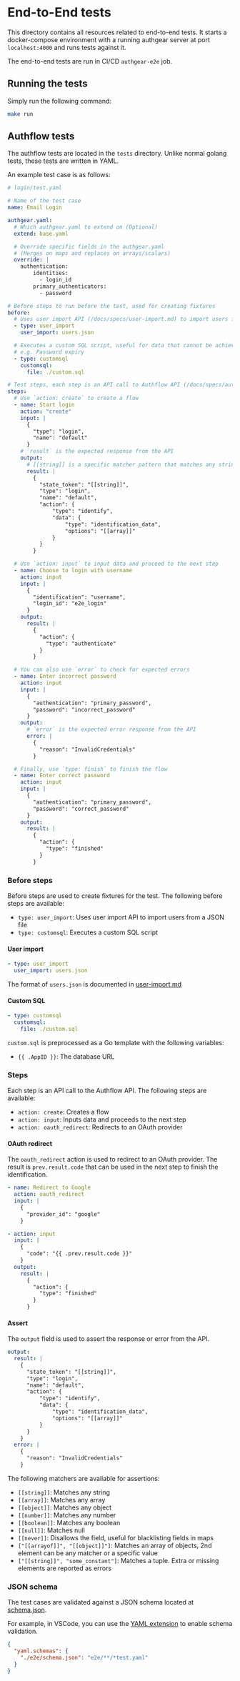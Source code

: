 # End-to-End tests

This directory contains all resources related to end-to-end tests. It starts a docker-compose environment with a running authgear server at port `localhost:4000` and runs tests against it.

The end-to-end tests are run in CI/CD `authgear-e2e` job.

## Running the tests

Simply run the following command:

```bash
make run
```

## Authflow tests

The authflow tests are located in the `tests` directory. Unlike normal golang tests, these tests are written in YAML.

An example test case is as follows:

```yaml
# login/test.yaml

# Name of the test case
name: Email Login

authgear.yaml:
  # Which authgear.yaml to extend on (Optional)
  extend: base.yaml

  # Override specific fields in the authgear.yaml
  # (Merges on maps and replaces on arrays/scalars)
  override: |
    authentication:
        identities:
          - login_id
        primary_authenticators:
          - password

# Before steps to run before the test, used for creating fixtures
before:
  # Uses user import API (/docs/specs/user-import.md) to import users from a JSON file
  - type: user_import
    user_import: users.json

  # Executes a custom SQL script, useful for data that cannot be achieved through the user import API
  # e.g. Password expiry
  - type: customsql
    customsql:
      file: ./custom.sql

# Test steps, each step is an API call to Authflow API (/docs/specs/authentication-flow-api-reference.md)
steps:
  # Use `action: create` to create a flow
  - name: Start login
    action: "create"
    input: |
      {
        "type": "login",
        "name": "default"
      }
    # `result` is the expected response from the API
    output:
      # [[string]] is a specific matcher pattern that matches any string, useful for dynamic values e.g. OTP code
      result: |
        {
          "state_token": "[[string]]",
          "type": "login",
          "name": "default",
          "action": {
              "type": "identify",
              "data": {
                  "type": "identification_data",
                  "options": "[[array]]"
              }
          }
        }

  # Use `action: input` to input data and proceed to the next step
  - name: Choose to login with username
    action: input
    input: |
      {
        "identification": "username",
        "login_id": "e2e_login"
      }
    output:
      result: |
        {
          "action": {
            "type": "authenticate"
          }
        }

  # You can also use `error` to check for expected errors
  - name: Enter incorrect password
    action: input
    input: |
      {
        "authentication": "primary_password",
        "password": "incorrect_password"
      }
    output:
      # `error` is the expected error response from the API
      error: |
        {
          "reason": "InvalidCredentials"
        }

  # Finally, use `type: finish` to finish the flow
  - name: Enter correct password
    action: input
    input: |
      {
        "authentication": "primary_password",
        "password": "correct_password"
      }
    output:
      result: |
        {
          "action": {
            "type": "finished"
          }
        }
```

### Before steps

Before steps are used to create fixtures for the test. The following before steps are available:

- `type: user_import`: Uses user import API to import users from a JSON file
- `type: customsql`: Executes a custom SQL script

#### User import

```yaml
- type: user_import
  user_import: users.json
```

The format of `users.json` is documented in [user-import.md](/docs/specs/user-import.md#the-input-format)

#### Custom SQL

```yaml
- type: customsql
  customsql:
    file: ./custom.sql
```

`custom.sql` is preprocessed as a Go template with the following variables:

- `{{ .AppID }}`: The database URL

### Steps

Each step is an API call to the Authflow API. The following steps are available:

- `action: create`: Creates a flow
- `action: input`: Inputs data and proceeds to the next step
- `action: oauth_redirect`: Redirects to an OAuth provider

#### OAuth redirect

The `oauth_redirect` action is used to redirect to an OAuth provider. The result is `prev.result.code` that can be used in the next step to finish the identification.

```yaml
- name: Redirect to Google
  action: oauth_redirect
  input: |
    {
      "provider_id": "google"
    }

- action: input
  input: |
    {
      "code": "{{ .prev.result.code }}"
    }
  output:
    result: |
      {
        "action": {
          "type": "finished"
        }
      }
```

#### Assert

The `output` field is used to assert the response or error from the API.

```yaml
output:
  result: |
    {
      "state_token": "[[string]]",
      "type": "login",
      "name": "default",
      "action": {
          "type": "identify",
          "data": {
              "type": "identification_data",
              "options": "[[array]]"
          }
      }
    }
  error: |
    {
      "reason": "InvalidCredentials"
    }
```

The following matchers are available for assertions:

- `[[string]]`: Matches any string
- `[[array]]`: Matches any array
- `[[object]]`: Matches any object
- `[[number]]`: Matches any number
- `[[boolean]]`: Matches any boolean
- `[[null]]`: Matches null
- `[[never]]`: Disallows the field, useful for blacklisting fields in maps
- `["[[arrayof]]", "[[object]]"]`: Matches an array of objects, 2nd element can be any matcher or a specific value
- `["[[string]]", "some_constant"]`: Matches a tuple. Extra or missing elements are reported as errors

### JSON schema

The test cases are validated against a JSON schema located at [schema.json](./schema.json).

For example, in VSCode, you can use the [YAML extension](https://marketplace.visualstudio.com/items?itemName=redhat.vscode-yaml) to enable schema validation.

```json
{
  "yaml.schemas": {
    "./e2e/schema.json": "e2e/**/*test.yaml"
  }
}
```
